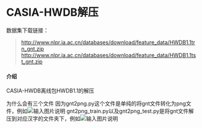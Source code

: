 # CASIA-HWDB解压
数据集下载链接：
> http://www.nlpr.ia.ac.cn/databases/download/feature_data/HWDB1.1trn_gnt.zip
> http://www.nlpr.ia.ac.cn/databases/download/feature_data/HWDB1.1tst_gnt.zip

#### 介绍
CASIA-HWDB离线包HWDB1.1的解压

为什么会有三个文件
因为gnt2png.py这个文件是单纯的将gnt文件转化为png文件，例如![输入图片说明](https://images.gitee.com/uploads/images/2020/1030/213747_de141c53_7353706.png "gnt2png.PNG")
gnt2png_train.py以及gnt2png_test.py是将gnt文件解压到对应汉字的文件夹下，例如![输入图片说明](https://images.gitee.com/uploads/images/2020/1030/213804_4564ba21_7353706.png "gnt2png_test or gnt2png_train.PNG")
